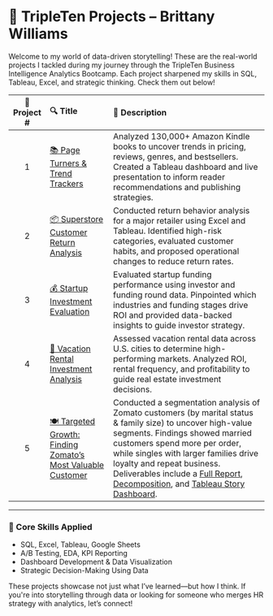 # 🚀 TripleTen Projects – Brittany Williams

Welcome to my world of data-driven storytelling! These are the real-world projects I tackled during my journey through the TripleTen Business Intelligence Analytics Bootcamp. Each project sharpened my skills in SQL, Tableau, Excel, and strategic thinking. Check them out below!

| 📁 Project # | 🔍 Title | 📖 Description |
|:-----------:|:--------|:--------------|
| 1 | [📚 Page Turners & Trend Trackers](https://github.com/BrittMWills/Page-Turners-and-Trend-Trackers) | Analyzed 130,000+ Amazon Kindle books to uncover trends in pricing, reviews, genres, and bestsellers. Created a Tableau dashboard and live presentation to inform reader recommendations and publishing strategies. |
| 2 | [📦 Superstore Customer Return Analysis](https://github.com/BrittMWills/Superstore-Customer-Return-Analysis) | Conducted return behavior analysis for a major retailer using Excel and Tableau. Identified high-risk categories, evaluated customer habits, and proposed operational changes to reduce return rates. |
| 3 | [💰 Startup Investment Evaluation](https://github.com/BrittMWills/Startup-Investment-Evaluation) | Evaluated startup funding performance using investor and funding round data. Pinpointed which industries and funding stages drive ROI and provided data-backed insights to guide investor strategy. |
| 4 | [🌴 Vacation Rental Investment Analysis](https://github.com/BrittMWills/Vacation-Rental-Investment-Analysis) | Assessed vacation rental data across U.S. cities to determine high-performing markets. Analyzed ROI, rental frequency, and profitability to guide real estate investment decisions. |
| 5 | [🍽 Targeted Growth: Finding Zomato’s Most Valuable Customer](https://docs.google.com/document/d/1HgkMbvqVKk1_xZr0QE3YFFQG_thRFLjqEiYYVzIEWsI/edit?tab=t.0) | Conducted a segmentation analysis of Zomato customers (by marital status & family size) to uncover high-value segments. Findings showed married customers spend more per order, while singles with larger families drive loyalty and repeat business. Deliverables include a [Full Report](https://docs.google.com/document/d/1HgkMbvqVKk1_xZr0QE3YFFQG_thRFLjqEiYYVzIEWsI/edit?tab=t.0), [Decomposition](https://docs.google.com/document/d/1xyj6n0t5IWMNqY7XzbiDVx8bfq-EyoFcCJojEZ69tZQ/edit?tab=t.0), and [Tableau Story Dashboard](https://public.tableau.com/app/profile/brittany.williams2558/viz/FinalProjectZomato_17576025703320/Story1). |

---

### 🔧 Core Skills Applied
- SQL, Excel, Tableau, Google Sheets
- A/B Testing, EDA, KPI Reporting
- Dashboard Development & Data Visualization
- Strategic Decision-Making Using Data

These projects showcase not just what I’ve learned—but how I think. If you're into storytelling through data or looking for someone who merges HR strategy with analytics, let’s connect!

